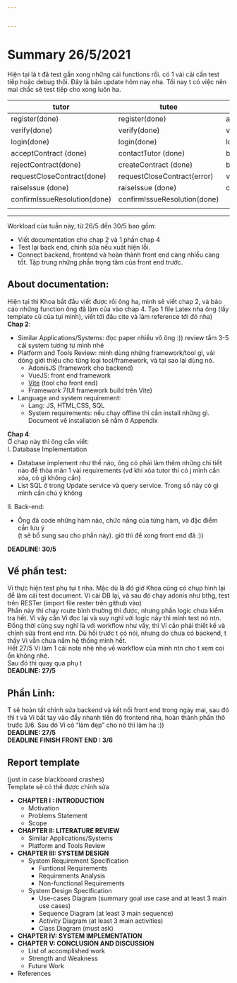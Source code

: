 ```yaml
---


---
```


<h1 id="summary-2652021">Summary 26/5/2021</h1>
<p>Hiện tại là t đã test gần xong những cái functions rồi. có 1 vài cái cần test tiếp hoặc debug thôi. Đây là bản update hôm nay nha. Tối nay t có việc nên mai chắc sẽ test tiếp cho xong luôn ha.</p>

<table>
<thead>
<tr>
<th>tutor</th>
<th>tutee</th>
<th>admin</th>
<th>contract</th>
<th>issue</th>
</tr>
</thead>
<tbody>
<tr>
<td>register(done)</td>
<td>register(done)</td>
<td>addNewAdmin(done)</td>
<td>updateContractCloseExpiration</td>
<td>updateIssueOpenExpiration</td>
</tr>
<tr>
<td>verify(done)</td>
<td>verify(done)</td>
<td>verify(done)</td>
<td></td>
<td>closeIssue</td>
</tr>
<tr>
<td>login(done)</td>
<td>login(done)</td>
<td>login(done)</td>
<td></td>
<td></td>
</tr>
<tr>
<td>acceptContract  (done)</td>
<td>contactTutor (done)</td>
<td>banVerifiedTutor(done)</td>
<td></td>
<td></td>
</tr>
<tr>
<td>rejectContract(done)</td>
<td>createContract (done)</td>
<td>banTutee(done)</td>
<td></td>
<td></td>
</tr>
<tr>
<td>requestCloseContract(done)</td>
<td>requestCloseContract(error)</td>
<td>verifyTutorRegistration(done)</td>
<td></td>
<td></td>
</tr>
<tr>
<td>raiseIssue (done)</td>
<td>raiseIssue (done)</td>
<td>createIssueResolution(done)</td>
<td></td>
<td></td>
</tr>
<tr>
<td>confirmIssueResolution(done)</td>
<td>confirmIssueResolution(done)</td>
<td></td>
<td></td>
<td></td>
</tr>
<tr>
<td></td>
<td></td>
<td></td>
<td></td>
<td></td>
</tr>
</tbody>
</table><hr>
<p>Workload của tuần này, từ 26/5 đến 30/5 bao gồm:</p>
<ul>
<li>Viết documentation cho chap 2 và 1 phần chap 4</li>
<li>Test lại back end, chỉnh sửa nếu xuất hiện lỗi.</li>
<li>Connect backend, frontend và hoàn thành front end càng nhiều càng tốt. Tập trung những phần trọng tâm của front end trước.</li>
</ul>
<h2 id="about-documentation">About documentation:</h2>
<p>Hiện tại thì Khoa bắt đầu viết được rồi ông ha, mình sẽ viết chap 2, và báo cáo những function ông đã làm của vào chap 4. Tạo 1 file Latex nha ông (lấy template cũ của tụi mình), viết tới đâu cite và làm reference tới đó nha)<br>
<strong>Chap 2</strong>:</p>
<ul>
<li>Similar Applications/Systems: đọc paper nhiều vô ông :)) review tầm 3-5 cái system tương tự mình nhé</li>
<li>Platform and Tools Review: mình dùng những framework/tool gì, vài dòng giới thiệu cho từng loại tool/framework, và tại sao lại dùng nó.
<ul>
<li>AdonisJS (framework cho backend)</li>
<li>VueJS: front end framework</li>
<li><a href="https://vitejs.dev/guide/why.html#slow-server-start">Vite</a> (tool cho front end)</li>
<li>Framework 7(UI framework build trên Vite)</li>
</ul>
</li>
<li>Language and system requirement:
<ul>
<li>Lang: JS, HTML,CSS, SQL</li>
<li>System requirements: nếu chạy offline thì cần install những gì. Document về installation sẽ nằm ở Appendix</li>
</ul>
</li>
</ul>
<p><strong>Chap 4</strong>:<br>
Ở chap này thì ông cần viết:<br>
I. Database Implementation</p>
<ul>
<li>Database implement như thế nào, ông có phải làm thêm những chi tiết nào để thỏa mãn 1 vài requirements (vd khi xóa tutor thì có j mình cần xóa, có gì không cần)</li>
<li>List SQL ở trong Update service và query service. Trong số này có gì mình cần chú ý không</li>
</ul>
<p>II. Back-end:</p>
<ul>
<li>Ông đã code những hàm nào, chức năng của từng hàm, và đặc điểm cần lưu ý<br>
(t sẽ bổ sung sau cho phần này). giờ thì để xong front end đã :))</li>
</ul>
<p><strong>DEADLINE: 30/5</strong></p>
<h2 id="về-phần-test">Về phần test:</h2>
<p>Vi thực hiện test phụ tụi t nha. Mặc dù là đó giờ Khoa cũng có chụp hình lại để làm cái test document. Vi cài DB lại, và sau đó chạy adonis như bthg, test trên RESTer (import file rester trên github vào)<br>
Phần này thì chạy route bình thường thì được, nhưng phần logic chưa kiểm tra hết. Vì vậy cần Vi đọc lại và suy nghĩ với logic này thì mình test nó ntn. Đồng thời cũng suy nghĩ là với workflow như vầy, thì Vi cần phải thiết kế và chỉnh sửa front end ntn. Dù hồi trước t có nói, nhưng do chưa có backend, t thấy Vi vẫn chưa nắm hệ thống mình hết.<br>
Hết 27/5 Vi làm 1 cái note nhè nhẹ về workflow của mình ntn cho t xem coi ổn không nhé.<br>
Sau đó thì quay qua phụ t<br>
<strong>DEADLINE: 27/5</strong></p>
<h2 id="phần-linh">Phần Linh:</h2>
<p>T sẽ hoàn tất chỉnh sửa backend và kết nối front end trong ngày mai, sau đó thì t và Vi bắt tay vào đẩy nhanh tiến độ frontend nha, hoàn thành phần thô trước  3/6. Sau đó Vi có “làm đẹp” cho nó thì làm ha :))<br>
<strong>DEADLINE: 27/5</strong><br>
<strong>DEADLINE FINISH FRONT END : 3/6</strong></p>
<h2 id="report-template">Report template</h2>
<p>(just in case blackboard crashes)<br>
Template sẽ có thể được chỉnh sửa</p>
<ul>
<li><strong>CHAPTER I : INTRODUCTION</strong>
<ul>
<li>Motivation</li>
<li>Problems Statement</li>
<li>Scope</li>
</ul>
</li>
<li><strong>CHAPTER II: LITERATURE REVIEW</strong>
<ul>
<li>Similar Applications/Systems</li>
<li>Platform and Tools Review</li>
</ul>
</li>
<li><strong>CHAPTER III: SYSTEM DESIGN</strong>
<ul>
<li>System Requirement Specification
<ul>
<li>Funtional Requirements</li>
<li>Requirements Analysis</li>
<li>Non-functional Requirements</li>
</ul>
</li>
<li>System Design Specification
<ul>
<li>Use-cases Diagram (summary goal use case and at least 3 main use cases)</li>
<li>Sequence Diagram (at least 3 main sequence)</li>
<li>Activity Diagram (at least 3 main activities)</li>
<li>Class Diagram (must ask)</li>
</ul>
</li>
</ul>
</li>
<li><strong>CHAPTER IV: SYSTEM IMPLEMENTATION</strong></li>
<li><strong>CHAPTER V: CONCLUSION AND DISCUSSION</strong>
<ul>
<li>List of accomplished work</li>
<li>Strength and Weakness</li>
<li>Future Work</li>
</ul>
</li>
<li>References</li>
</ul>

